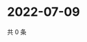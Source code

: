 # 2022-07-09

共 0 条

<!-- BEGIN WEIBO -->
<!-- 最后更新时间 Sat Jul 09 2022 17:00:40 GMT+0800 (China Standard Time) -->

<!-- END WEIBO -->
